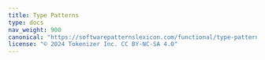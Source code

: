 ```yaml
---
title: Type Patterns
type: docs
nav_weight: 900
canonical: "https://softwarepatternslexicon.com/functional/type-patterns"
license: "© 2024 Tokenizer Inc. CC BY-NC-SA 4.0"
---
```

